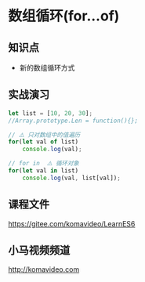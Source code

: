 数组循环(for...of)
=======

## 知识点

* 新的数组循环方式

## 实战演习

~~~js
let list = [10, 20, 30];
//Array.prototype.Len = function(){};

// ⚠️ 只对数组中的值遍历
for(let val of list)
    console.log(val);

// for in  ⚠️ 循环对象
for(let val in list)
    console.log(val, list[val]);
~~~

## 课程文件

https://gitee.com/komavideo/LearnES6

## 小马视频频道

http://komavideo.com

